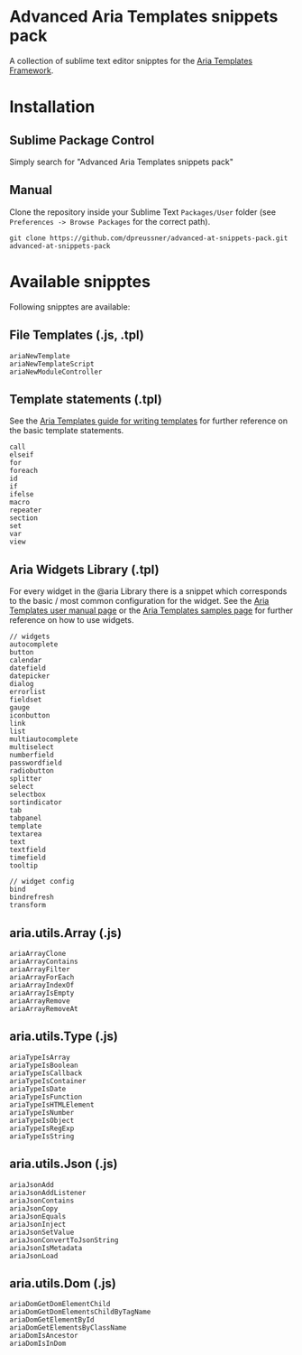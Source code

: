 # Advanced Aria Templates snippets pack

A collection of sublime text editor snipptes for the [Aria Templates Framework](http://ariatemplates.com).

# Installation

## Sublime Package Control

Simply search for "Advanced Aria Templates snippets pack"

## Manual

Clone the repository inside your Sublime Text `Packages/User` folder (see `Preferences -> Browse Packages` for the correct path).

    git clone https://github.com/dpreussner/advanced-at-snippets-pack.git advanced-at-snippets-pack

# Available snipptes

Following snipptes are available:

## File Templates (.js, .tpl)

    ariaNewTemplate
    ariaNewTemplateScript
    ariaNewModuleController

## Template statements (.tpl)

See the [Aria Templates guide for writing templates](http://ariatemplates.com/usermanual/latest/writing_templates) for further reference on the basic template statements.

    call
    elseif
    for
    foreach
    id
    if
    ifelse
    macro
    repeater
    section
    set
    var
    view

## Aria Widgets Library (.tpl)

For every widget in the @aria Library there is a snippet which corresponds to the basic / most common configuration for the widget. See the [Aria Templates user manual page](http://ariatemplates.com/usermanual/latest/) or the [Aria Templates samples page](http://ariatemplates.com/samples/) for further reference on how to use widgets.

    // widgets
    autocomplete
    button
    calendar
    datefield
    datepicker
    dialog
    errorlist
    fieldset
    gauge
    iconbutton
    link
    list
    multiautocomplete
    multiselect
    numberfield
    passwordfield
    radiobutton
    splitter
    select
    selectbox
    sortindicator
    tab
    tabpanel
    template
    textarea
    text
    textfield
    timefield
    tooltip

    // widget config
    bind
    bindrefresh
    transform

## aria.utils.Array (.js)

    ariaArrayClone
    ariaArrayContains
    ariaArrayFilter
    ariaArrayForEach
    ariaArrayIndexOf
    ariaArrayIsEmpty
    ariaArrayRemove
    ariaArrayRemoveAt

## aria.utils.Type (.js)

    ariaTypeIsArray
    ariaTypeIsBoolean
    ariaTypeIsCallback
    ariaTypeIsContainer
    ariaTypeIsDate
    ariaTypeIsFunction
    ariaTypeIsHTMLElement
    ariaTypeIsNumber
    ariaTypeIsObject
    ariaTypeIsRegExp
    ariaTypeIsString

## aria.utils.Json (.js)

    ariaJsonAdd
    ariaJsonAddListener
    ariaJsonContains
    ariaJsonCopy
    ariaJsonEquals
    ariaJsonInject
    ariaJsonSetValue
    ariaJsonConvertToJsonString
    ariaJsonIsMetadata
    ariaJsonLoad

## aria.utils.Dom (.js)

    ariaDomGetDomElementChild
    ariaDomGetDomElementsChildByTagName
    ariaDomGetElementById
    ariaDomGetElementsByClassName
    ariaDomIsAncestor
    ariaDomIsInDom